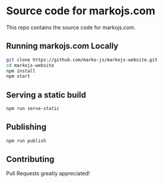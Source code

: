 # Source code for markojs.com

This repo contains the source code for markojs.com.

## Running markojs.com Locally

``` bash
git clone https://github.com/marko-js/markojs-website.git
cd markojs-website
npm install
npm start
```

## Serving a static build

```bash
npm run serve-static
```

## Publishing

```bash
npm run publish
```

## Contributing

Pull Requests greatly appreciated!
